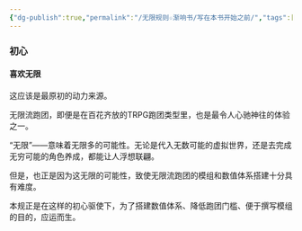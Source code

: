 ```yaml
---
{"dg-publish":true,"permalink":"/无限规则☆渐响书/写在本书开始之前/","tags":["gardenEntry"]}
---
```


### 初心

#### 喜欢无限

这应该是最原初的动力来源。

无限流跑团，即便是在百花齐放的TRPG跑团类型里，也是最令人心驰神往的体验之一。

“无限”——意味着无限多的可能性。无论是代入无数可能的虚拟世界，还是去完成无穷可能的角色养成，都能让人浮想联翩。

但是，也正是因为这无限的可能性，致使无限流跑团的模组和数值体系搭建十分具有难度。

本规正是在这样的初心驱使下，为了搭建数值体系、降低跑团门槛、便于撰写模组的目的，应运而生。